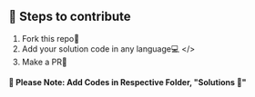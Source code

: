 ## 🚀 Steps to contribute

1. Fork this repo🍴
2. Add your solution code in any language💻 </>
3. Make a PR🔁

#### 📌 Please Note: Add Codes in Respective Folder, "Solutions 📁"
